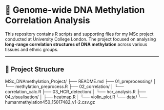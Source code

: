 # 🧬 Genome-wide DNA Methylation Correlation Analysis

This repository contains R scripts and supporting files for my MSc project conducted at University College London. The project focused on analysing **long-range correlation structures of DNA methylation** across various tissues and ethnic groups.

---

## 📁 Project Structure
MSc_DNAmethylation_Project/ ├── README.md ├── 01_preprocessing/ │ └── methylation_preprocess.R ├── 02_correlation/ │ └── correlation_calc.R ├── 03_HCR_detection/ │ └── hcr_analysis.R ├── 04_visualisation/ │ ├── heatmap.R │ └── violin_plot.R └── data/ └── humanmethylation450_15017482_v1-2.csv.gz
